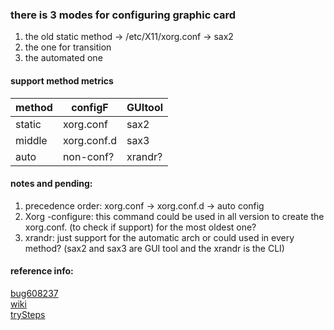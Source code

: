 ### there is 3 modes for configuring graphic card
1. the old static method -> /etc/X11/xorg.conf -> sax2
2. the one for transition
3. the automated one

#### support method metrics
method|configF|GUItool
------|-------|-------
static|xorg.conf|sax2
middle|xorg.conf.d|sax3
auto|non-conf?|xrandr?


#### notes and pending:
1. precedence order: xorg.conf -> xorg.conf.d -> auto config
2. Xorg -configure: this command could be used in all version to create the xorg.conf. (to check if support) for the most oldest one?
3. xrandr: just support for the automatic arch or could used in every method? (sax2 and sax3 are GUI tool and the xrandr is the CLI)


#### reference info:
[bug608237](https://bugzilla.novell.com/show_bug.cgi?id=608237)  
[wiki](https://en.opensuse.org/SDB:Configuring_graphics_cards)  
[trySteps](https://en.opensuse.org/SDB:Configuring_graphics_cards)  
